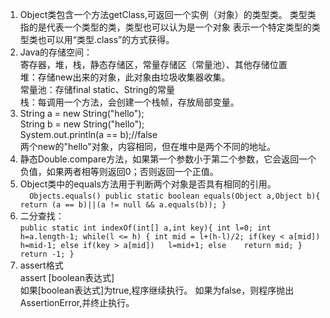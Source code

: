 1. Object类包含一个方法getClass,可返回一个实例（对象）的类型类。
类型类指的是代表一个类型的类，类型也可以认为是一个对象
表示一个特定类型的类型类也可以用“类型.class”的方式获得。
2. Java的存储空间：  
寄存器，堆，栈，静态存储区，常量存储区（常量池）、其他存储位置    
堆：存储new出来的对象，此对象由垃圾收集器收集。  
常量池：存储final static、String的常量  
栈：每调用一个方法，会创建一个栈帧，存放局部变量。
3.    String a = new String("hello");  
String b = new String("hello");  
System.out.println(a == b);//false  
两个new的"hello"对象，内容相同，但在堆中是两个不同的地址。
4. 静态Double.compare方法，如果第一个参数小于第二个参数，它会返回一个负值，如果两者相等则返回0；否则返回一个正值。
5. Object类中的equals方法用于判断两个对象是否具有相同的引用。  
``  
Objects.equals()
public static boolean equals(Object a,Object b){  
    return (a == b)||(a != null && a.equals(b));
}
``
6. 二分查找：  
``
public static int indexOf(int[] a,int key){
	int l=0;
	int h=a.length-1;
	while(l <= h)
	{
		int mid = l+(h-l)/2;
		if(key < a[mid])	h=mid-1;
		else if(key > a[mid])	l=mid+1;
		else	return mid;
	}
	return -1;
}
``  
7. assert格式  
assert [boolean表达式]  
如果[boolean表达式]为true,程序继续执行。
	如果为false，则程序抛出AssertionError,并终止执行。

